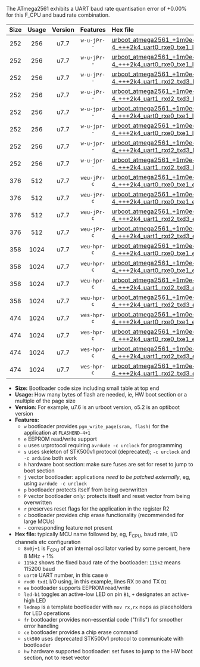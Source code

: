 The ATmega2561 exhibits a UART baud rate quantisation error of +0.00% for this F_CPU and baud rate combination.

|Size|Usage|Version|Features|Hex file|
|:-:|:-:|:-:|:-:|:--|
|252|256|u7.7|`w-u-jPr--`|[urboot_atmega2561_+1m0e-4_+++2k4_uart0_rxe0_txe1_led+b5.hex](https://raw.githubusercontent.com/stefanrueger/urboot.hex/main/mcus/atmega2561/internal_oscillator/fcpu_+1m0e-4/br_+++2k4/urboot_atmega2561_+1m0e-4_+++2k4_uart0_rxe0_txe1_led+b5.hex)|
|252|256|u7.7|`w-u-jPr--`|[urboot_atmega2561_+1m0e-4_+++2k4_uart0_rxe0_txe1_lednop.hex](https://raw.githubusercontent.com/stefanrueger/urboot.hex/main/mcus/atmega2561/internal_oscillator/fcpu_+1m0e-4/br_+++2k4/urboot_atmega2561_+1m0e-4_+++2k4_uart0_rxe0_txe1_lednop.hex)|
|252|256|u7.7|`w-u-jPr--`|[urboot_atmega2561_+1m0e-4_+++2k4_uart1_rxd2_txd3_led+b5.hex](https://raw.githubusercontent.com/stefanrueger/urboot.hex/main/mcus/atmega2561/internal_oscillator/fcpu_+1m0e-4/br_+++2k4/urboot_atmega2561_+1m0e-4_+++2k4_uart1_rxd2_txd3_led+b5.hex)|
|252|256|u7.7|`w-u-jPr--`|[urboot_atmega2561_+1m0e-4_+++2k4_uart1_rxd2_txd3_lednop.hex](https://raw.githubusercontent.com/stefanrueger/urboot.hex/main/mcus/atmega2561/internal_oscillator/fcpu_+1m0e-4/br_+++2k4/urboot_atmega2561_+1m0e-4_+++2k4_uart1_rxd2_txd3_lednop.hex)|
|252|256|u7.7|`w-u-jpr--`|[urboot_atmega2561_+1m0e-4_+++2k4_uart0_rxe0_txe1_led+b5_fr.hex](https://raw.githubusercontent.com/stefanrueger/urboot.hex/main/mcus/atmega2561/internal_oscillator/fcpu_+1m0e-4/br_+++2k4/urboot_atmega2561_+1m0e-4_+++2k4_uart0_rxe0_txe1_led+b5_fr.hex)|
|252|256|u7.7|`w-u-jpr--`|[urboot_atmega2561_+1m0e-4_+++2k4_uart0_rxe0_txe1_lednop_fr.hex](https://raw.githubusercontent.com/stefanrueger/urboot.hex/main/mcus/atmega2561/internal_oscillator/fcpu_+1m0e-4/br_+++2k4/urboot_atmega2561_+1m0e-4_+++2k4_uart0_rxe0_txe1_lednop_fr.hex)|
|252|256|u7.7|`w-u-jpr--`|[urboot_atmega2561_+1m0e-4_+++2k4_uart1_rxd2_txd3_led+b5_fr.hex](https://raw.githubusercontent.com/stefanrueger/urboot.hex/main/mcus/atmega2561/internal_oscillator/fcpu_+1m0e-4/br_+++2k4/urboot_atmega2561_+1m0e-4_+++2k4_uart1_rxd2_txd3_led+b5_fr.hex)|
|252|256|u7.7|`w-u-jpr--`|[urboot_atmega2561_+1m0e-4_+++2k4_uart1_rxd2_txd3_lednop_fr.hex](https://raw.githubusercontent.com/stefanrueger/urboot.hex/main/mcus/atmega2561/internal_oscillator/fcpu_+1m0e-4/br_+++2k4/urboot_atmega2561_+1m0e-4_+++2k4_uart1_rxd2_txd3_lednop_fr.hex)|
|376|512|u7.7|`weu-jPr-c`|[urboot_atmega2561_+1m0e-4_+++2k4_uart0_rxe0_txe1_ee_led+b5_fr_ce.hex](https://raw.githubusercontent.com/stefanrueger/urboot.hex/main/mcus/atmega2561/internal_oscillator/fcpu_+1m0e-4/br_+++2k4/urboot_atmega2561_+1m0e-4_+++2k4_uart0_rxe0_txe1_ee_led+b5_fr_ce.hex)|
|376|512|u7.7|`weu-jPr-c`|[urboot_atmega2561_+1m0e-4_+++2k4_uart0_rxe0_txe1_ee_lednop_fr_ce.hex](https://raw.githubusercontent.com/stefanrueger/urboot.hex/main/mcus/atmega2561/internal_oscillator/fcpu_+1m0e-4/br_+++2k4/urboot_atmega2561_+1m0e-4_+++2k4_uart0_rxe0_txe1_ee_lednop_fr_ce.hex)|
|376|512|u7.7|`weu-jPr-c`|[urboot_atmega2561_+1m0e-4_+++2k4_uart1_rxd2_txd3_ee_led+b5_fr_ce.hex](https://raw.githubusercontent.com/stefanrueger/urboot.hex/main/mcus/atmega2561/internal_oscillator/fcpu_+1m0e-4/br_+++2k4/urboot_atmega2561_+1m0e-4_+++2k4_uart1_rxd2_txd3_ee_led+b5_fr_ce.hex)|
|376|512|u7.7|`weu-jPr-c`|[urboot_atmega2561_+1m0e-4_+++2k4_uart1_rxd2_txd3_ee_lednop_fr_ce.hex](https://raw.githubusercontent.com/stefanrueger/urboot.hex/main/mcus/atmega2561/internal_oscillator/fcpu_+1m0e-4/br_+++2k4/urboot_atmega2561_+1m0e-4_+++2k4_uart1_rxd2_txd3_ee_lednop_fr_ce.hex)|
|358|1024|u7.7|`weu-hpr-c`|[urboot_atmega2561_+1m0e-4_+++2k4_uart0_rxe0_txe1_ee_led+b5_fr_ce_hw.hex](https://raw.githubusercontent.com/stefanrueger/urboot.hex/main/mcus/atmega2561/internal_oscillator/fcpu_+1m0e-4/br_+++2k4/urboot_atmega2561_+1m0e-4_+++2k4_uart0_rxe0_txe1_ee_led+b5_fr_ce_hw.hex)|
|358|1024|u7.7|`weu-hpr-c`|[urboot_atmega2561_+1m0e-4_+++2k4_uart0_rxe0_txe1_ee_lednop_fr_ce_hw.hex](https://raw.githubusercontent.com/stefanrueger/urboot.hex/main/mcus/atmega2561/internal_oscillator/fcpu_+1m0e-4/br_+++2k4/urboot_atmega2561_+1m0e-4_+++2k4_uart0_rxe0_txe1_ee_lednop_fr_ce_hw.hex)|
|358|1024|u7.7|`weu-hpr-c`|[urboot_atmega2561_+1m0e-4_+++2k4_uart1_rxd2_txd3_ee_led+b5_fr_ce_hw.hex](https://raw.githubusercontent.com/stefanrueger/urboot.hex/main/mcus/atmega2561/internal_oscillator/fcpu_+1m0e-4/br_+++2k4/urboot_atmega2561_+1m0e-4_+++2k4_uart1_rxd2_txd3_ee_led+b5_fr_ce_hw.hex)|
|358|1024|u7.7|`weu-hpr-c`|[urboot_atmega2561_+1m0e-4_+++2k4_uart1_rxd2_txd3_ee_lednop_fr_ce_hw.hex](https://raw.githubusercontent.com/stefanrueger/urboot.hex/main/mcus/atmega2561/internal_oscillator/fcpu_+1m0e-4/br_+++2k4/urboot_atmega2561_+1m0e-4_+++2k4_uart1_rxd2_txd3_ee_lednop_fr_ce_hw.hex)|
|474|1024|u7.7|`wes-hpr-c`|[urboot_atmega2561_+1m0e-4_+++2k4_uart0_rxe0_txe1_ee_led+b5_fr_ce_stk500_hw.hex](https://raw.githubusercontent.com/stefanrueger/urboot.hex/main/mcus/atmega2561/internal_oscillator/fcpu_+1m0e-4/br_+++2k4/urboot_atmega2561_+1m0e-4_+++2k4_uart0_rxe0_txe1_ee_led+b5_fr_ce_stk500_hw.hex)|
|474|1024|u7.7|`wes-hpr-c`|[urboot_atmega2561_+1m0e-4_+++2k4_uart0_rxe0_txe1_ee_lednop_fr_ce_stk500_hw.hex](https://raw.githubusercontent.com/stefanrueger/urboot.hex/main/mcus/atmega2561/internal_oscillator/fcpu_+1m0e-4/br_+++2k4/urboot_atmega2561_+1m0e-4_+++2k4_uart0_rxe0_txe1_ee_lednop_fr_ce_stk500_hw.hex)|
|474|1024|u7.7|`wes-hpr-c`|[urboot_atmega2561_+1m0e-4_+++2k4_uart1_rxd2_txd3_ee_led+b5_fr_ce_stk500_hw.hex](https://raw.githubusercontent.com/stefanrueger/urboot.hex/main/mcus/atmega2561/internal_oscillator/fcpu_+1m0e-4/br_+++2k4/urboot_atmega2561_+1m0e-4_+++2k4_uart1_rxd2_txd3_ee_led+b5_fr_ce_stk500_hw.hex)|
|474|1024|u7.7|`wes-hpr-c`|[urboot_atmega2561_+1m0e-4_+++2k4_uart1_rxd2_txd3_ee_lednop_fr_ce_stk500_hw.hex](https://raw.githubusercontent.com/stefanrueger/urboot.hex/main/mcus/atmega2561/internal_oscillator/fcpu_+1m0e-4/br_+++2k4/urboot_atmega2561_+1m0e-4_+++2k4_uart1_rxd2_txd3_ee_lednop_fr_ce_stk500_hw.hex)|

- **Size:** Bootloader code size including small table at top end
- **Usage:** How many bytes of flash are needed, ie, HW boot section or a multiple of the page size
- **Version:** For example, u7.6 is an urboot version, o5.2 is an optiboot version
- **Features:**
  + `w` bootloader provides `pgm_write_page(sram, flash)` for the application at `FLASHEND-4+1`
  + `e` EEPROM read/write support
  + `u` uses urprotocol requiring `avrdude -c urclock` for programming
  + `s` uses skeleton of STK500v1 protocol (deprecated); `-c urclock` and `-c arduino` both work
  + `h` hardware boot section: make sure fuses are set for reset to jump to boot section
  + `j` vector bootloader: applications *need to be patched externally*, eg, using `avrdude -c urclock`
  + `p` bootloader protects itself from being overwritten
  + `P` vector bootloader only: protects itself and reset vector from being overwritten
  + `r` preserves reset flags for the application in the register R2
  + `c` bootloader provides chip erase functionality (recommended for large MCUs)
  + `-` corresponding feature not present
- **Hex file:** typically MCU name followed by, eg, F<sub>CPU</sub>, baud rate, I/O channels etc configuration
  + `8m0j+1` is F<sub>CPU</sub> of an internal oscillator varied by some percent, here 8 MHz + 1%
  + `115k2` shows the fixed baud rate of the bootloader: `115k2` means 115200 baud
  + `uart0` UART number, in this case `0`
  + `rxd0 txd1` I/O using, in this example, lines RX `D0` and TX `D1`
  + `ee` bootloader supports EEPROM read/write
  + `led-b1` toggles an active-low LED on pin `B1`, `+` designates an active-high LED
  + `lednop` is a template bootloader with `mov rx,rx` nops as placeholders for LED operations
  + `fr` bootloader provides non-essential code ("frills") for smoother error handling
  + `ce` bootloader provides a chip erase command
  + `stk500` uses deprecated STK500v1 protocol to communicate with bootloader
  + `hw` hardware supported bootloader: set fuses to jump to the HW boot section, not to reset vector
